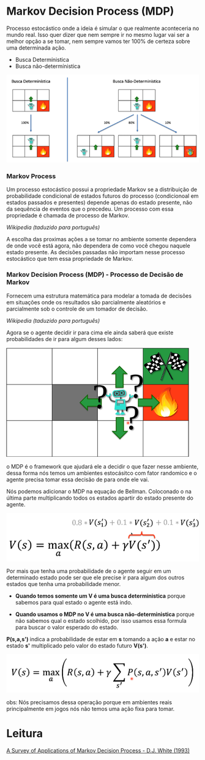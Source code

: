 # Markov Decision Process (MDP)


Processo estocástico onde a ideia é simular o que realmente aconteceria no mundo
real. Isso quer dizer que nem sempre ir no mesmo lugar vai ser a melhor opção a
se tomar, nem sempre vamos ter 100% de certeza sobre uma determinada ação.

- Busca Determínistica
- Busca não-determínistica

![alt text](../imagens/AprendizadoPorReforco/mdp.png)


### Markov Process

Um processo estocástico possui a propriedade Markov se a distribuição de 
probabilidade condicional de estados futuros do processo (condicionoal em
estados passados e presentes) depende apenas do estado presente, não da sequência
de eventos que o precedeu. Um processo com essa propriedade é chamada de processo 
de Markov.  

*Wikipedia (taduzido para português)*


A escolha das proximas ações a se tomar no ambiente somente dependera de onde
você está agora, não dependera de como você chegou naquele estado presente.
As decisões passadas não importam nesse processo estocástico que tem essa propriedade
de Markov.


### Markov Decision Process (MDP) - Processo de Decisão de Markov

Fornecem uma estrutura matemática para modelar a tomada de decisões em situações
onde os resultados são parcialmente aleatórios e parcialmente sob o controle de um 
tomador de decisão.

*Wikipedia (taduzido para português)*

Agora se o agente decidir ir para cima ele ainda saberá que existe probabilidades
de ir para algum desses lados: 

![alt text](../imagens/AprendizadoPorReforco/mdp1.png)

o MDP é o framework que ajudará ele a decidir o que fazer nesse ambiente, dessa
forma nós temos um ambientes estocásitco com fator randomico e o agente precisa
tomar essa decisão de para onde ele vai.

Nós podemos adicionar o MDP na equação de Bellman. Coloconado o na última parte
multiplicando todos os estados apartir do estado presente do agente.

![alt text](../imagens/AprendizadoPorReforco/mdp2.png)

Por mais que tenha uma probabilidade de o agente seguir em um determinado estado
pode ser que ele precise ir para algum dos outros estados que tenha uma probabilidade
menor.

- **Quando temos somente um V é uma busca deterministica** porque sabemos para qual estado o agente está indo.

- **Quando usamos o MDP no V é uma busca não-deterministica** porque não sabemos qual o estado  scolhido, por isso usamos essa formula para buscar o valor esperado do estado.

**P(s,a,s')** indica a probabilidade de estar em **s** tomando a ação **a** e 
estar no estado **s'** multiplicado pelo valor do estado futuro **V(s')**.

![alt text](../imagens/AprendizadoPorReforco/mdp3.png)


obs: Nós precisamos dessa operação porque em ambientes reais principalmente em 
jogos nós não temos uma ação fixa para tomar.


# Leitura

[A Survey of Applications of Markov Decision Process - D.J. White (1993)](https://www2.it.uu.se/edu/course/homepage/aism/st11/MDPApplications3.pdf)